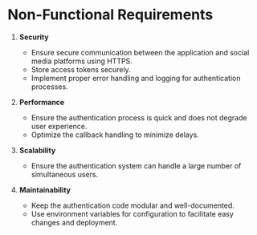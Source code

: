 Non-Functional Requirements
===========================

1.  **Security**

    -   Ensure secure communication between the application and social media platforms using HTTPS.
    -   Store access tokens securely.
    -   Implement proper error handling and logging for authentication processes.
2.  **Performance**

    -   Ensure the authentication process is quick and does not degrade user experience.
    -   Optimize the callback handling to minimize delays.
3.  **Scalability**

    -   Ensure the authentication system can handle a large number of simultaneous users.
4.  **Maintainability**

    -   Keep the authentication code modular and well-documented.
    -   Use environment variables for configuration to facilitate easy changes and deployment.